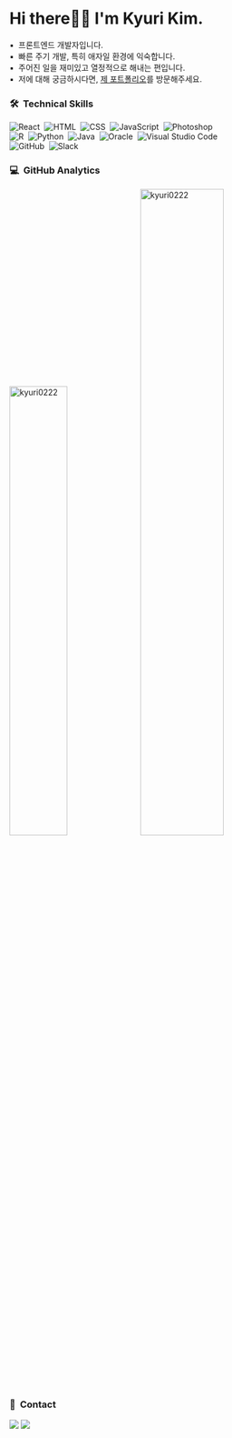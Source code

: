 <div>
  <h1>Hi there🖐🏻  I'm Kyuri Kim.</h1>
▪️ &nbsp;프론트엔드 개발자입니다.<br/>
▪️ &nbsp;빠른 주기 개발, 특히 애자일 환경에 익숙합니다.<br/>
▪️ &nbsp;주어진 일을 재미있고 열정적으로 해내는 편입니다.<br/>
▪️ &nbsp;저에 대해 궁금하시다면, <a href="https://www.notion.so/Kyuri-Kim-ce53e5b5aa9b43c889f38cf6e9007a91"> 제 포트폴리오</a>를 방문해주세요.
  
### 🛠 &nbsp;Technical Skills
![React](https://img.shields.io/badge/-React-05122A?style=flat&logo=React)&nbsp;
![HTML](https://img.shields.io/badge/-HTML-05122A?style=flat&logo=HTML5)&nbsp;
![CSS](https://img.shields.io/badge/-CSS-05122A?style=flat&logo=CSS3&logoColor=1572B6)&nbsp;
![JavaScript](https://img.shields.io/badge/-JavaScript-05122A?style=flat&logo=javascript)&nbsp; 
![Photoshop](https://img.shields.io/badge/-Photoshop-05122A?style=flat&logo=rstudio)&nbsp;<br/>
![R](https://img.shields.io/badge/-R-05122A?style=flat&logo=R)&nbsp;
![Python](https://img.shields.io/badge/-Python-05122A?style=flat&logo=python)&nbsp;
![Java](https://img.shields.io/badge/-Java-05122A?style=flat&logo=java)&nbsp;
![Oracle](https://img.shields.io/badge/-Oracle-05122A?style=flat&logo=oracle)&nbsp;
![Visual Studio Code](https://img.shields.io/badge/-Visual%20Studio%20Code-05122A?style=flat&logo=visual-studio-code&logoColor=007ACC)&nbsp;\
![GitHub](https://img.shields.io/badge/-GitHub-05122A?style=flat&logo=github)&nbsp;
![Slack](https://img.shields.io/badge/-Slack-05122A?style=flat&logo=slack)&nbsp;
<br/>
  
### 💻 &nbsp;GitHub Analytics
  <p>
    <img src="https://github-readme-stats.always0ne.vercel.app/api/top-langs/?username=kyuri0222&layout=compact&hide=html&langs_count=6" alt="kyuri0222" width="45%" />
   <img src="https://github-readme-stats.vercel.app/api?username=kyuri0222&show_icons=true" alt="kyuri0222"  width="54%"/>
  </p>
</div>

### 🤝 &nbsp;Contact
<a href="mailto:kyuri0222@gmail.com"><img src="https://img.shields.io/badge/-kyuri0222@gmail.com-000000?style=flat&logo=Gmail&logoColor=white"/></a>
<a href="https://instagram.com/kyuriful_"><img src="https://img.shields.io/badge/-@kyuriful__-000000?style=flat&logo=Instagram&logoColor=white"/></a>
